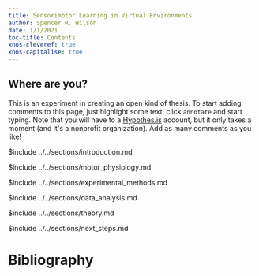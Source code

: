 ```yaml
---
title: Sensorimotor Learning in Virtual Environments
author: Spencer R. Wilson
date: 1/1/2021
toc-title: Contents
xnos-cleveref: true
xnos-capitalise: true
---
```


<h2>Where are you?</h2>

This is an experiment in creating an open kind of thesis. To start adding comments to this page, just highlight some text, click `annotate` and start typing. Note that you will have to a <a href="https://web.hypothes.is/" target="_blank">Hypothes.is</a> account, but it only takes a moment (and it's a nonprofit organization). Add as many comments as you like!

<!-- you MUST have new lines between transcludes! -->

$include ../../sections/introduction.md

$include ../../sections/motor_physiology.md

$include ../../sections/experimental_methods.md

$include ../../sections/data_analysis.md

$include ../../sections/theory.md

$include ../../sections/next_steps.md

# Bibliography